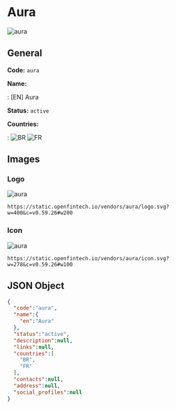 
# Aura 
![aura](https://static.openfintech.io/vendors/aura/logo.svg?w=400&c=v0.59.26#w200)  

## General 
 
**Code:** `aura` 
 
**Name:** 
 
:	[EN] Aura 
 
**Status:** `active` 
 
 
**Countries:** 
 
:	![BR](https://cdnjs.cloudflare.com/ajax/libs/flag-icon-css/3.3.0/flags/4x3/br.svg#w24) 	![FR](https://cdnjs.cloudflare.com/ajax/libs/flag-icon-css/3.3.0/flags/4x3/fr.svg#w24)  

## Images 

### Logo 
 
![aura](https://static.openfintech.io/vendors/aura/logo.svg?w=400&c=v0.59.26#w200)  

```
https://static.openfintech.io/vendors/aura/logo.svg?w=400&c=v0.59.26#w200
```  

### Icon 
 
![aura](https://static.openfintech.io/vendors/aura/icon.svg?w=278&c=v0.59.26#w100)  

```
https://static.openfintech.io/vendors/aura/icon.svg?w=278&c=v0.59.26#w100
```  

## JSON Object 

```json
{
  "code":"aura",
  "name":{
    "en":"Aura"
  },
  "status":"active",
  "description":null,
  "links":null,
  "countries":[
    "BR",
    "FR"
  ],
  "contacts":null,
  "address":null,
  "social_profiles":null
}
```  
